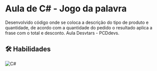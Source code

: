 # Aula de C# - Jogo da palavra

Desenvolvido código onde se coloca a descrição do tipo de produto e quantidade, de acordo com a quantidade do pedido o resultado aplica a frase com o total e desconto. Aula Desvtars - PCDdevs.




## 🛠 Habilidades
![C#](https://img.shields.io/badge/c%23-%23239120.svg?style=for-the-badge&logo=c-sharp&logoColor=white)
